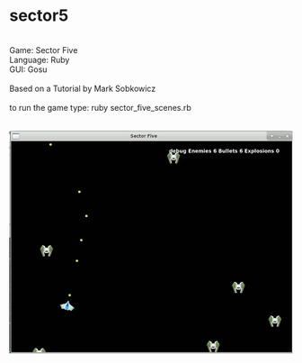 # sector5
<br>
Game: Sector Five <br>
Language: Ruby<br>
GUI: Gosu<br>
<br>
Based on a Tutorial by Mark Sobkowicz<br>
<br>
to run the game type: ruby sector_five_scenes.rb 
<br><br>

![alt tag](https://raw.githubusercontent.com/doctorru/sector5/master/screenshot.png)

